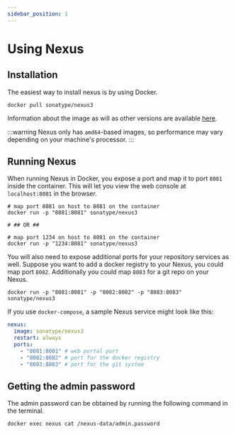 ```yaml
---
sidebar_position: 1
---
```


# Using Nexus

## Installation
The easiest way to install nexus is by using Docker.
```shell
docker pull sonatype/nexus3
```
Information about the image as will as other versions are available [here](https://hub.docker.com/r/sonatype/nexus3/).

:::warning
Nexus only has `amd64`-based images, so performance may vary depending on your machine's processor.
:::

## Running Nexus
When running Nexus in Docker, you expose a port and map it to port `8081` inside the container. This will let you view the web console at `localhost:8081` in the browser.
```shell
# map port 8081 on host to 8081 on the container
docker run -p "8081:8081" sonatype/nexus3

# ## OR ##

# map port 1234 on host to 8081 on the container
docker run -p "1234:8081" sonatype/nexus3
```

You will also need to expose additional ports for your repository services as well. Suppose you want to add a docker registry to your Nexus, you could map port `8082`. Additionally you could map `8083` for a git repo on your Nexus.
```shell
docker run -p "8081:8081" -p "8082:8082" -p "8083:8083" sonatype/nexus3
```

If you use `docker-compose`, a sample Nexus service might look like this:
```yaml
nexus:
  image: sonatype/nexus3
  restart: always
  ports:
    - "8081:8081" # web portal port
    - "8082:8082" # port for the docker registry
    - "8083:8083" # port for the git system
```

## Getting the admin password
The admin password can be obtained by running the following command in the terminal.
```shell
docker exec nexus cat /nexus-data/admin.password 
```
